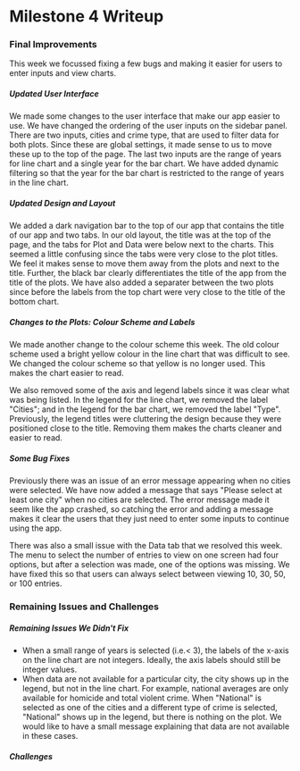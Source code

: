 Milestone 4 Writeup
================

### Final Improvements

This week we focussed fixing a few bugs and making it easier for users to enter inputs and view charts.

##### Updated User Interface

We made some changes to the user interface that make our app easier to use. We have changed the ordering of the user inputs on the sidebar panel. There are two inputs, cities and crime type, that are used to filter data for both plots. Since these are global settings, it made sense to us to move these up to the top of the page. The last two inputs are the range of years for line chart and a single year for the bar chart. We have added dynamic filtering so that the year for the bar chart is restricted to the range of years in the line chart.

##### Updated Design and Layout

We added a dark navigation bar to the top of our app that contains the title of our app and two tabs. In our old layout, the title was at the top of the page, and the tabs for Plot and Data were below next to the charts. This seemed a little confusing since the tabs were very close to the plot titles. We feel it makes sense to move them away from the plots and next to the title. Further, the black bar clearly differentiates the title of the app from the title of the plots. We have also added a separater between the two plots since before the labels from the top chart were very close to the title of the bottom chart.

##### Changes to the Plots: Colour Scheme and Labels

We made another change to the colour scheme this week. The old colour scheme used a bright yellow colour in the line chart that was difficult to see. We changed the colour scheme so that yellow is no longer used. This makes the chart easier to read.

We also removed some of the axis and legend labels since it was clear what was being listed. In the legend for the line chart, we removed the label "Cities"; and in the legend for the bar chart, we removed the label "Type". Previously, the legend titles were cluttering the design because they were positioned close to the title. Removing them makes the charts cleaner and easier to read.

##### Some Bug Fixes

Previously there was an issue of an error message appearing when no cities were selected. We have now added a message that says "Please select at least one city" when no cities are selected. The error message made it seem like the app crashed, so catching the error and adding a message makes it clear the users that they just need to enter some inputs to continue using the app.

There was also a small issue with the Data tab that we resolved this week. The menu to select the number of entries to view on one screen had four options, but after a selection was made, one of the options was missing. We have fixed this so that users can always select between viewing 10, 30, 50, or 100 entries.

### Remaining Issues and Challenges

##### Remaining Issues We Didn't Fix

-   When a small range of years is selected (i.e.&lt; 3), the labels of the x-axis on the line chart are not integers. Ideally, the axis labels should still be integer values.
-   When data are not available for a particular city, the city shows up in the legend, but not in the line chart. For example, national averages are only available for homicide and total violent crime. When "National" is selected as one of the cities and a different type of crime is selected, "National" shows up in the legend, but there is nothing on the plot. We would like to have a small message explaining that data are not available in these cases.

##### Challenges
